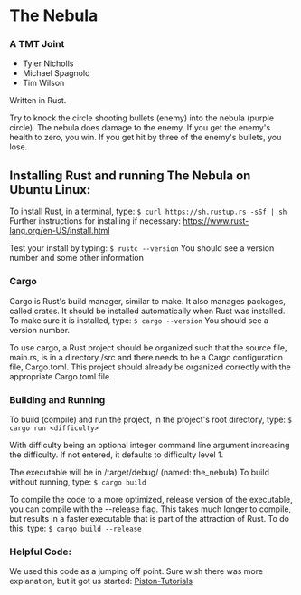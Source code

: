 # The Nebula
### A TMT Joint
* Tyler Nicholls
* Michael Spagnolo
* Tim Wilson

Written in Rust.

Try to knock the circle shooting bullets (enemy) into the nebula (purple circle).
The nebula does damage to the enemy. If you get the enemy's health to zero,
you win. If you get hit by three of the enemy's bullets, you lose.


## Installing Rust and running The Nebula on Ubuntu Linux:

To install Rust, in a terminal, type:
`
$ curl https://sh.rustup.rs -sSf | sh
`
Further instructions for installing if necessary: 
https://www.rust-lang.org/en-US/install.html

Test your install by typing:
`
$ rustc --version
`
You should see a version number and some other information

### Cargo
Cargo is Rust's build manager, similar to make. It also manages packages,
called crates. It should be installed automatically when Rust was installed.
To make sure it is installed, type:
`
$ cargo --version
`
You should see a version number.

To use cargo, a Rust project should be organized such that the source
file, main.rs, is in a directory /src and there needs to be a Cargo
configuration file, Cargo.toml. This project should already be organized
correctly with the appropriate Cargo.toml file.

### Building and Running
To build (compile) and run the project, in the project's root directory, type:
`
$ cargo run <difficulty>
`

With difficulty being an optional integer command line argument increasing 
the difficulty. If not entered, it defaults to difficulty level 1.

The executable will be in /target/debug/ (named: the_nebula) To build
without running, type:
`
$ cargo build
`

To compile the code to a more optimized, release version of the executable,
you can compile with the --release flag. This takes much longer to compile,
but results in a faster executable that is part of the attraction of
Rust. To do this, type:
`
$ cargo build --release
`

### Helpful Code:
We used this code as a jumping off point. Sure wish there was more explanation, but
it got us started:
[Piston-Tutorials](https://github.com/PistonDevelopers/Piston-Tutorials/tree/master/getting-started)
